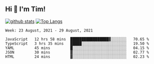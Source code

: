 ## Hi 👋 I'm Tim!
  
  [![github stats](https://github-readme-stats.vercel.app/api?username=thostetler&theme=dracula&count_private=true&show_icons=true)](https://github.com/thostetler/github-readme-stats)
  [![Top Langs](https://github-readme-stats.vercel.app/api/top-langs/?username=thostetler&layout=compact&count_private=true&theme=dracula&show_icons=true)](https://github.com/thostetler/github-readme-stats)
 
<!--START_SECTION:waka-->
```text
Week: 23 August, 2021 - 29 August, 2021

JavaScript   12 hrs 58 mins  █████████████████▓░░░░░░░   70.65 % 
TypeScript   3 hrs 35 mins   █████░░░░░░░░░░░░░░░░░░░░   19.50 % 
YAML         45 mins         █░░░░░░░░░░░░░░░░░░░░░░░░   04.15 % 
JSON         30 mins         ▓░░░░░░░░░░░░░░░░░░░░░░░░   02.77 % 
HTML         24 mins         ▓░░░░░░░░░░░░░░░░░░░░░░░░   02.23 % 
```
<!--END_SECTION:waka-->
